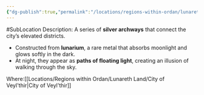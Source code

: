 ```yaml
---
{"dg-publish":true,"permalink":"/locations/regions-within-ordan/lunareth-land/the-argentum-bridges/"}
---
```


#SubLocation
Description:
A series of **silver archways** that connect the city’s elevated districts.
- Constructed from **lunarium**, a rare metal that absorbs moonlight and glows softly in the dark.
- At night, they appear as **paths of floating light**, creating an illusion of walking through the sky.

Where:[[Locations/Regions within Ordan/Lunareth Land/City of Veyl'thir\|City of Veyl'thir]]